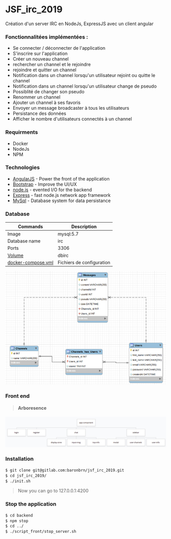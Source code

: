 # JSF_irc_2019

Création d'un server IRC en NodeJs, ExpressJS avec un client angular

### Fonctionnalitées implémentées : 
* Se connecter / déconnecter de l'application
* S'inscrire sur l'application
* Créer un nouveau channel
* rechercher un channel et le rejoindre
* rejoindre et quitter un channel
* Notification dans un channel lorsqu'un utilisateur rejoint ou quitte le channel
* Notification dans un channel lorsqu'un utilisateur change de pseudo 
* Possiblité de changer son pseudo
* Renommer un channel
* Ajouter un channel à ses favoris
* Envoyer un message broadcaster à tous les utilisateurs
* Persistance des données 
* Afficher le nombre d'utilisateurs connectés à un channel


### Requirments

* Docker
* NodeJs
* NPM
 

### Technologies

* [AngularJS](https://angular.io/) - Power the front of the application
* [Bootstrap](https://mdbootstrap.com/) - Improve the UI/UX
* [node.js](https://nodejs.org/) - evented I/O for the backend
* [Express](https://expressjs.com/) - fast node.js network app framework
* [MySql]() - Database system for data persistance

### Database


| Commands                                                    | Description                 |
|-------------------------------------------------------------|-----------------------------|
| Image                                                       | mysql:5.7                   |
| Database name                                               | irc                         |
| Ports                                                       | 3306                        |
| [Volume](./backend/database/dbirc)                          | dbirc                       |
| [docker-compose.yml](./backend/database/docker-compose.yml) | Fichiers de configuration   |
![MCD](doc/MCD_V1.png)

### Front end
> #### Arboresence
![arboresence](doc/component_arborescence.png)


### Installation
```sh
$ git clone git@gitlab.com:baronbrn/jsf_irc_2019.git
$ cd jsf_irc_2019/
$ ./init.sh
```
> Now you can go to 127.0.0.1:4200
### Stop the application
```sh
$ cd backend
$ npm stop
$ cd ../
$ ./script_front/stop_server.sh
```
